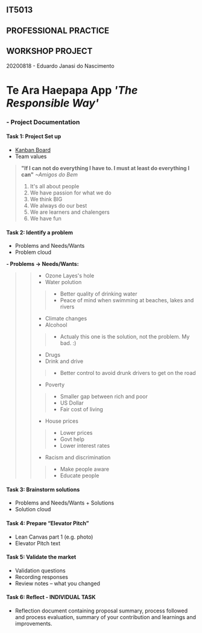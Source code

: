 ## IT5013
## PROFESSIONAL PRACTICE
## WORKSHOP PROJECT
20200818 - Eduardo Janasi do Nascimento

# Te Ara Haepapa App ***'The Responsible Way'***

### - Project Documentation

#### Task 1: Project Set up
- [Kanban Board](https://github.com/ejan201/te-ara-haepapa-app/projects/1)
- Team values
> **"If I can not do everything I have to. I must at least do everything I can"** *~Amigos do Bem*
>1. It's all about people
>2. We have passion for what we do
>3. We think BIG
>4. We always do our best
>5. We are learners and chalengers
>6. We have fun

#### Task 2: Identify a problem
- Problems and Needs/Wants
- Problem cloud

**- Problems -> Needs/Wants:**
>>- Ozone Layes's hole
>>- Water polution
>>>- Better quality of drinking water
>>>- Peace of mind when swimming at beaches, lakes and rivers
>>- Climate changes
>>- Alcohool
>>>- Actualy this one is the solution, not the problem. My bad. :)
>>- Drugs
>>- Drink and drive
>>>- Better control to avoid drunk drivers to get on the road 
>>- Poverty
>>>- Smaller gap between rich and poor
>>>- US Dollar
>>>- Fair cost of living
>>- House prices
>>>- Lower prices
>>>- Govt help
>>>- Lower interest rates
>>- Racism and discrimination
>>>- Make people aware
>>>- Educate people

#### Task 3: Brainstorm solutions
- Problems and Needs/Wants + Solutions
- Solution cloud

#### Task 4: Prepare “Elevator Pitch”
- Lean Canvas part 1 (e.g. photo)
- Elevator Pitch text

#### Task 5: Validate the market
- Validation questions
- Recording responses
- Review notes – what you changed

#### Task 6: Reflect - INDIVIDUAL TASK
- Reflection document containing proposal summary, process followed and process evaluation, summary of your contribution and learnings and improvements.
